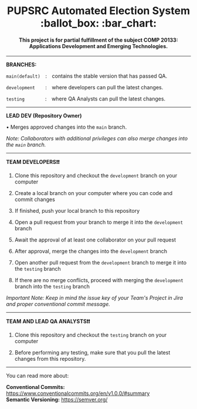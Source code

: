<div align="center">
  <h1>PUPSRC Automated Election System :ballot_box: :bar_chart:</h1>
  <h4>This project is for partial fulfillment of the subject COMP 20133:	Applications Development and Emerging Technologies.</h4>
</div>

---

**BRANCHES:**

`main(default)`&emsp;:&emsp;contains the stable version that has passed QA.

`development`&emsp;&emsp;:&emsp;where developers can pull the latest changes.

`testing`&emsp;&emsp;&emsp;&emsp;:&emsp;where QA Analysts can pull the latest changes.

---

**LEAD DEV (Repository Owner)**

• Merges approved changes into the `main` branch.

_Note: Collaborators with additional privileges can also merge changes into the `main` branch._

---

**TEAM DEVELOPERS❗❗**

1. Clone this repository and checkout the `development` branch on your computer

2. Create a local branch on your computer where you can code and commit changes

3. If finished, push your local branch to this repository

4. Open a pull request from your branch to merge it into the `development` branch

5. Await the approval of at least one collaborator on your pull request

6. After approval, merge the changes into the `development` branch

7. Open another pull request from the `development` branch to merge it into the `testing` branch

8. If there are no merge conflicts, proceed with merging the `development` branch into the `testing` branch

_Important Note: Keep in mind the issue key of your Team's Project in Jira and proper conventional commit message._

---

**TEAM AND LEAD QA ANALYSTS❗❗**

1. Clone this repository and checkout the `testing` branch on your computer

2. Before performing any testing, make sure that you pull the latest changes from this repository.

---

You can read more about:

**Conventional Commits:** https://www.conventionalcommits.org/en/v1.0.0/#summary <br/>
**Semantic Versioning:** https://semver.org/
